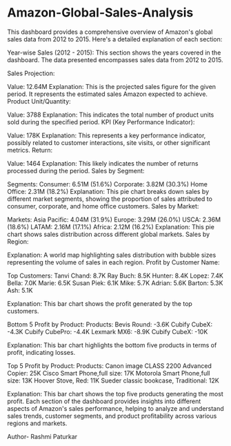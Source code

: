 # Amazon-Global-Sales-Analysis
This dashboard provides a comprehensive overview of Amazon's global sales data from 2012 to 2015. Here's a detailed explanation of each section:

Year-wise Sales (2012 - 2015):
This section shows the years covered in the dashboard. The data presented encompasses sales data from 2012 to 2015.

Sales Projection:

Value: 12.64M
Explanation: This is the projected sales figure for the given period. It represents the estimated sales Amazon expected to achieve.
Product Unit/Quantity:

Value: 3788
Explanation: This indicates the total number of product units sold during the specified period.
KPI (Key Performance Indicator):

Value: 178K
Explanation: This represents a key performance indicator, possibly related to customer interactions, site visits, or other significant metrics.
Return:

Value: 1464
Explanation: This likely indicates the number of returns processed during the period.
Sales by Segment:

Segments:
Consumer: 6.51M (51.6%)
Corporate: 3.82M (30.3%)
Home Office: 2.31M (18.2%)
Explanation: This pie chart breaks down sales by different market segments, showing the proportion of sales attributed to consumer, corporate, and home office customers.
Sales by Market:

Markets:
Asia Pacific: 4.04M (31.9%)
Europe: 3.29M (26.0%)
USCA: 2.36M (18.6%)
LATAM: 2.16M (17.1%)
Africa: 2.12M (16.2%)
Explanation: This pie chart shows sales distribution across different global markets.
Sales by Region:

Explanation: A world map highlighting sales distribution with bubble sizes representing the volume of sales in each region.
Profit by Customer Name:

Top Customers:
Tanvi Chand: 8.7K
Ray Buch: 8.5K
Hunter: 8.4K
Lopez: 7.4K
Bella: 7.0K
Marie: 6.5K
Susan Piek: 6.1K
Mike: 5.7K
Adrian: 5.6K
Barton: 5.3K
Ash: 5.1K

Explanation: This bar chart shows the profit generated by the top customers.

Bottom 5 Profit by Product:
Products:
Bevis Round: -3.6K
Cubify CubeX: -4.3K
Cubify CubePro: -4.4K
Lexmark MX6: -8.9K
Cubify CubeX: -10K

Explanation: This bar chart highlights the bottom five products in terms of profit, indicating losses.

Top 5 Profit by Product:
Products:
Canon image CLASS 2200 Advanced Copier: 25K
Cisco Smart Phone,full size: 17K
Motorola Smart Phone,full size: 13K
Hoover Stove, Red: 11K
Sueder classic bookcase, Traditional: 12K

Explanation: This bar chart shows the top five products generating the most profit.
Each section of the dashboard provides insights into different aspects of Amazon's sales performance, helping to analyze and understand sales trends, customer segments, and product profitability across various regions and markets.

Author- Rashmi Paturkar





